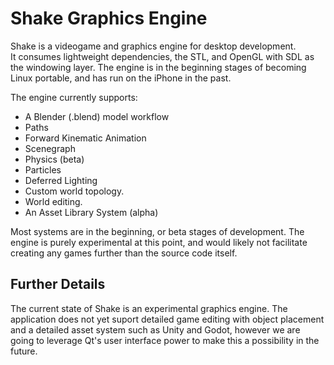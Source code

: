 # Shake Graphics Engine
Shake is a videogame and graphics engine for desktop development.  
It consumes lightweight dependencies, the STL, and OpenGL with SDL as the windowing layer.
The engine is in the beginning stages of becoming Linux portable, and has run on the iPhone in the past.

The engine currently supports:
* A Blender (.blend) model workflow
* Paths
* Forward Kinematic Animation
* Scenegraph
* Physics (beta)
* Particles
* Deferred Lighting
* Custom world topology.
* World editing.
* An Asset Library System (alpha)

Most systems are in the beginning, or beta stages of development.  The engine is purely experimental at this point, 
and would likely not facilitate creating any games further than the source code itself.

## Further Details
The current state of Shake is an experimental graphics engine.  The application does not
yet suport detailed game editing with object placement and a detailed asset system such as Unity and Godot, however
we are going to leverage Qt's user interface power to make this a possibility in the future.





